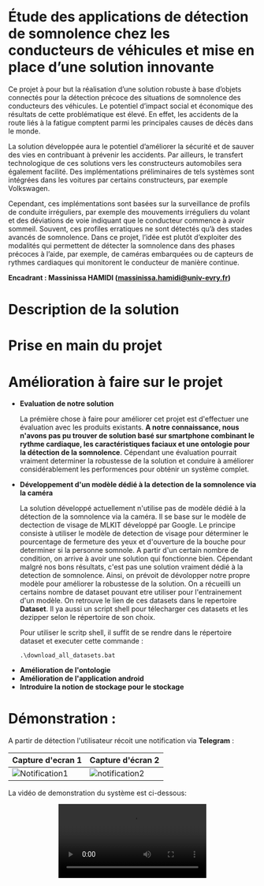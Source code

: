 # Étude des applications de détection de somnolence chez les conducteurs de véhicules et mise en place d’une solution innovante

Ce projet à pour but la réalisation d’une solution robuste à base d’objets connectés pour la détection précoce des situations de somnolence des conducteurs des véhicules. 
Le potentiel d’impact social et économique des résultats de cette problématique est élevé. En effet, les accidents de la route liés à la fatigue comptent parmi les principales causes de décès dans le monde.

La solution développée aura le potentiel d’améliorer la sécurité et de sauver des vies en contribuant à prévenir les accidents. Par ailleurs, le transfert technologique de ces solutions vers les constructeurs automobiles sera également facilité. Des implémentations préliminaires de tels systèmes sont intégrées dans les voitures par certains constructeurs, par exemple Volkswagen.

Cependant, ces implémentations sont basées sur la surveillance de profils de conduite irréguliers, par exemple des mouvements irréguliers du volant et des déviations de voie indiquant que le conducteur commence à avoir sommeil. Souvent, ces profiles erratiques ne sont détectés qu’à des stades avancés de somnolence. Dans ce projet, l’idée est plutôt d’exploiter des modalités qui permettent de détecter la somnolence dans des phases précoces à l’aide, par exemple, de caméras embarquées ou de capteurs de rythmes cardiaques qui monitorent le conducteur de manière continue.

<b> Encadrant : Massinissa HAMIDI (massinissa.hamidi@univ-evry.fr) </b>

# Description de la solution




# Prise en main du projet



# Amélioration à faire sur le projet

<ul>

  <li><b>Evaluation de notre solution</b> </li>
  
  La prémière chose à faire pour améliorer cet projet est d'effectuer une évaluation avec les produits existants. <b>A notre connaissance, nous n'avons pas pu trouver de solution basé sur smartphone combinant le rythme cardiaque, les caractéristiques faciaux et une ontologie pour la détection de la somnolence</b>. Cépendant une évaluation pourrait vraiment determiner la robustesse de la solution et conduire à améliorer considérablement les performences pour obténir un système complet.
  
  <li><b>Développement d'un modèle dédié à la detection de la somnolence via la caméra</b> </li>
  
  La solution développé actuellement n'utilise pas de modèle dédié à la détection de la somnolence via la caméra. Il se base sur le modèle de dectection de visage de MLKIT développé par Google.
  Le principe consiste à utiliser le modèle de detection de visage pour déterminer le pourcentage de fermeture des yeux et d'ouverture de la bouche pour determiner si la personne somnole. A partir d'un certain nombre de condition, on arrive à avoir une solution qui fonctionne bien. Cépendant malgré nos bons résultats, c'est pas une solution vraiment dédié à la detection de somnolence. Ainsi, on prévoit de dévolopper notre propre modèle pour améliorer la robustesse de la solution. On a récueilli un certains nombre de dataset pouvant etre utiliser pour l'entrainement d'un modèle. On retrouve le lien de ces datasets dans le repertoire <b>Dataset</b>. Il ya aussi un script shell pour télecharger ces datasets et les dezipper selon le répertoire de son choix. 

Pour utiliser le scritp shell, il suffit de se rendre dans le répertoire dataset et executer cette commande : 

`` .\download_all_datasets.bat ``


  <li><b>Amélioration de l'ontologie</b></li>

  <li><b>Amélioration de l'application android</b></li>

  <li><b>Introduire la notion de stockage pour le stockage</b></li>

</ul>





# Démonstration :



A partir de détection l'utilisateur récoit une notification via <b>Telegram</b> :

| Capture d'ecran 1                            | Capture d'écran  2                        |
| ----------------------------------- | ----------------------------------- |
| ![Notification1](link2) | ![notification2](link) |

La vidéo de demonstration du système est ci-dessous:

<div align="center">
  
<video align="center" src="https://github.com/evry-paris-saclay/2023-m2cns-rd-somnolence/assets/104743493/84a6167d-630b-4e61-8c9a-2b403d299620">

</div>





